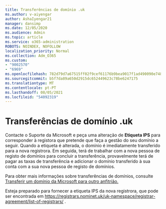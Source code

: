 ```yaml
---
title: Transferências de domínio .uk
ms.author: v-aiyengar
author: AshaIyengar21
manager: dansimp
ms.date: 12/05/2020
ms.audience: Admin
ms.topic: article
ms.service: o365-administration
ROBOTS: NOINDEX, NOFOLLOW
localization_priority: Normal
ms.collection: Adm_O365
ms.custom:
- "9002570"
- "6969"
ms.openlocfilehash: 782d79d7a67515ff02f9cef61176b9bea9017f1ad490090e748a10005c3c8bf3
ms.sourcegitcommit: b5f7da89a650d2915dc652449623c78be6247175
ms.translationtype: MT
ms.contentlocale: pt-PT
ms.lasthandoff: 08/05/2021
ms.locfileid: "54092319"
---
```

# <a name="uk-domain-transfers"></a>Transferências de domínio .uk

Contacte o Suporte da Microsoft e peça uma alteração de **Etiqueta IPS** para corresponder à registora que pretende que faça a gestão do seu domínio a seguir. Quando a etiqueta é alterada, o domínio é imediatamente transferido para a nova registrora. Em seguida, terá de trabalhar com a nova pessoa de registo de domínios para concluir a transferência, provavelmente terá de pagar as taxas de transferência e adicionar o domínio transferido à sua conta com a sua nova pessoa de registo de domínios.

Para obter mais informações sobre transferências de domínios, consulte [Transferir um domínio da Microsoft para outro anfitrião.](https://docs.microsoft.com/microsoft-365/admin/get-help-with-domains/transfer-a-domain-from-microsoft-to-another-host?view=o365-worldwide)

Esteja preparado para fornecer a etiqueta IPS da nova registrora, que pode ser encontrada em https://registrars.nominet.uk/uk-namespace/registrar-agreement/list-of-registrars/ .

